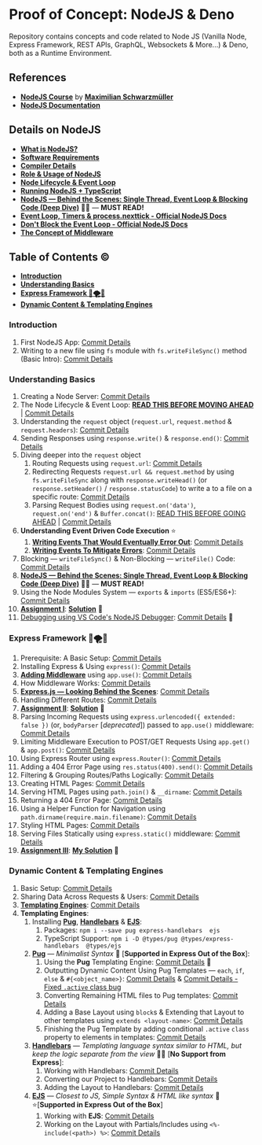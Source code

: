 # Proof of Concept: NodeJS & Deno

Repository contains concepts and code related to Node JS (Vanilla Node, Express Framework, REST APIs, GraphQL, Websockets & More...) & Deno, both as a Runtime Environment.

## References

- **[NodeJS Course](https://www.udemy.com/course/nodejs-the-complete-guide/)** by **[Maximilian Schwarzmüller](https://twitter.com/maxedapps?s=20)**
- **[NodeJS Documentation](https://nodejs.org/en/docs/)**

## Details on NodeJS

- **[What is NodeJS?](./node-first-app/README.md#what-is-nodejs)**
- **[Software Requirements](./node-first-app/README.md#software-requirements)**
- **[Compiler Details](./node-first-app/README.md#compiler-details)**
- **[Role & Usage of NodeJS](./node-first-app/README.md#role--usage-of-nodejs)**
- **[Node Lifecycle & Event Loop](./understanding-basics/README.md#node-lifecycle--event-loop)**
- **[Running NodeJS + TypeScript](https://khalilstemmler.com/blogs/typescript/node-starter-project/)**
- **[NodeJS &mdash; Behind the Scenes: Single Thread, Event Loop & Blocking Code (Deep Dive)](./understanding-basics/README.md#single-thread-event-loop--blocking-code---in-depth)** 🌟✨ &mdash; **MUST READ!**
- **[Event Loop, Timers & process.nexttick - Official NodeJS Docs](https://nodejs.org/en/docs/guides/event-loop-timers-and-nexttick/)**
- **[Don't Block the Event Loop - Official NodeJS Docs](https://nodejs.org/en/docs/guides/dont-block-the-event-loop/)**
- **[The Concept of Middleware](https://github.com/Ch-sriram/node-js-deno/blob/main/working-with-express/README.md)**

## Table of Contents ©

- **[Introduction](#introduction)**
- **[Understanding Basics](#understanding-basics)**
- **[Express Framework 🚅🌪💨](#express-framework-)**
- **[Dynamic Content & Templating Engines](#dynamic-content--templating-engines)**

### Introduction

1. First NodeJS App: [Commit Details](https://github.com/Ch-sriram/node-js-deno/commit/3d01adb458180d2e22eebc510a59b706a9729624)
2. Writing to a new file using `fs` module with `fs.writeFileSync()` method (Basic Intro): [Commit Details](https://github.com/Ch-sriram/node-js-deno/commit/76b67ea753649d5743be8c75075e23db0164af78)

### Understanding Basics

1. Creating a Node Server: [Commit Details](https://github.com/Ch-sriram/node-js-deno/commit/40982d85b9387018a88b9e8c1975eba1dd8429f2)
2. The Node Lifecycle & Event Loop: **[READ THIS BEFORE MOVING AHEAD](./understanding-basics/README.md#node-lifecycle--event-loop)** | [Commit Details](https://github.com/Ch-sriram/node-js-deno/commit/5f8c03b229e23561949ba64772a85c334322ea6a)
3. Understanding the `request` object (`request.url`, `request.method` & `request.headers`): [Commit Details](https://github.com/Ch-sriram/node-js-deno/commit/f0a220a00811a31132b580be45a50b2e44dd286b)
4. Sending Responses using `response.write()` & `response.end()`: [Commit Details](https://github.com/Ch-sriram/node-js-deno/commit/0f7b4b4e647a2c504cf9438c42cdbc3b41bf43cb#diff-9f8c87a053f47465defc2ede5990a09b615313f888333b1211bb762b7ac0122f)
5. Diving deeper into the `request` object
   1. Routing Requests using `request.url`: [Commit Details](https://github.com/Ch-sriram/node-js-deno/commit/814a2691ce922aeb2812e3588675bc555c2d1937)
   2. Redirecting Requests `request.url && request.method` by using `fs.writeFileSync` along with `response.writeHead()` (or `response.setHeader()` / `response.statusCode`) to write a to a file on a specific route: [Commit Details](https://github.com/Ch-sriram/node-js-deno/commit/041b81860b1f2ba15cac6612c2ae01bf61390f6d)
   3. Parsing Request Bodies using `request.on('data')`, `request.on('end')` & `Buffer.concat()`: [READ THIS BEFORE GOING AHEAD](./understanding-basics/README.md#streams--buffers) | [Commit Details](https://github.com/Ch-sriram/node-js-deno/commit/ca12eb612d904d107763ec504e03f74064fcb035)
6. **Understanding Event Driven Code Execution** ⭐
   1. **[Writing Events That Would Eventually Error Out](./understanding-basics/README.md#event-driven-code-execution)**: [Commit Details](https://github.com/Ch-sriram/node-js-deno/blob/5f4d6c46a4137e31004e8489575a123c032fd26a/understanding-basics/src/index.ts#L109-L118)
   2. **[Writing Events To Mitigate Errors](./understanding-basics/README.md#event-driven-code-execution-writing-events-that-wont-error-out)**: [Commit Details](https://github.com/Ch-sriram/node-js-deno/commit/86f0571879f47a6202d50251dca3d3374c83dabb)
7. Blocking &mdash; `writeFileSync()` & Non-Blocking &mdash; `writeFile()` Code: [Commit Details](https://github.com/Ch-sriram/node-js-deno/commit/81ccf70ff515d9985d0679b3778c355375edc804)
8. **[NodeJS &mdash; Behind the Scenes: Single Thread, Event Loop & Blocking Code (Deep Dive)](./understanding-basics/README.md#single-thread-event-loop--blocking-code---in-depth)** 🌟✨ &mdash; __MUST READ!__
9. Using the Node Modules System &mdash; `exports` & `imports` (ES5/ES6+): [Commit Details](https://github.com/Ch-sriram/node-js-deno/commit/51a6fb45756fe669a5a5a35dbaeda0063453f4bc)
10. **[Assignment I](./assignments/assignment-1/README.md#assignment-question)**: **[Solution](./assignments/assignment-1/)** 📜
11. [Debugging using VS Code's NodeJS Debugger](https://code.visualstudio.com/docs/nodejs/nodejs-debugging): [Commit Details](https://github.com/Ch-sriram/node-js-deno/commit/21014c85c29f0d9e20d6d021f4025eab6a5853cf) 🌟

### Express Framework 🚅🌪💨

1. Prerequisite: A Basic Setup: [Commit Details](https://github.com/Ch-sriram/node-js-deno/commit/a6ab359b7d460f4329a621e9550ce4e43c53299e)
2. Installing Express & Using `express()`: [Commit Details](https://github.com/Ch-sriram/node-js-deno/commit/c605244443c83725e89f428e7c5f6fec837a292a)
3. **[Adding Middleware](./working-with-express/README.md#express-as-a-middleware)** using `app.use()`: [Commit Details](https://github.com/Ch-sriram/node-js-deno/commit/3483e1ba4c15c8e5cfae3ff7f0e8ea81e49b0b02)
4. How Middleware Works: [Commit Details](https://github.com/Ch-sriram/node-js-deno/commit/a61644bc3205d21ca45305ea5d929297410f20de)
5. **[Express.js &mdash; Looking Behind the Scenes](./working-with-express/README.md#expressjs-behind-the-scenes)**: [Commit Details](https://github.com/Ch-sriram/node-js-deno/commit/973f10bed1deffd662bb7a150cc0f5cc096f762e)
6. Handling Different Routes: [Commit Details](https://github.com/Ch-sriram/node-js-deno/commit/090fadb85699f271b37958a6d4d47d98abdcac6e)
7. **[Assignment II](./assignments/assignment-2/README.md#assignment-question)**: **[Solution](./assignments/assignment-2/)** 📜
8. Parsing Incoming Requests using `express.urlencoded({ extended: false })` (or, `bodyParser` \[*deprecated*\]) passed to `app.use()` middleware: [Commit Details](https://github.com/Ch-sriram/node-js-deno/commit/403fbed4352139e172a94e26be36c06dce0f6adc)
9. Limiting Middleware Execution to POST/GET Requests Using `app.get()` & `app.post()`: [Commit Details](https://github.com/Ch-sriram/node-js-deno/commit/77e6829a71e2e1623af040244dfde32586cc865c)
10. Using Express Router using `express.Router()`: [Commit Details](https://github.com/Ch-sriram/node-js-deno/commit/45ba2c746f46deee5a8fba8e43dec1906e16e320)
11. Adding a 404 Error Page using `res.status(400).send()`: [Commit Details](https://github.com/Ch-sriram/node-js-deno/commit/93d5846be882f761ff02b22b8021e03f705fb23f)
12. Filtering & Grouping Routes/Paths Logically: [Commit Details](https://github.com/Ch-sriram/node-js-deno/commit/cf6f3abf953a0a6b4e91cf2ec1a45a0c51180600)
13. Creating HTML Pages: [Commit Details](https://github.com/Ch-sriram/node-js-deno/commit/60223b7e37bc735bbd490bbaa8ab866204d45415)
14. Serving HTML Pages using `path.join()` & `__dirname`: [Commit Details](https://github.com/Ch-sriram/node-js-deno/commit/29de79330672b2f55c193fb222d9be23f97b57bb)
15. Returning a 404 Error Page: [Commit Details](https://github.com/Ch-sriram/node-js-deno/commit/154cecf251208c39791a01908ec197ad3044523a)
16. Using a Helper Function for Navigation using `path.dirname(require.main.filename)`: [Commit Details](https://github.com/Ch-sriram/node-js-deno/commit/1b682c2d46bb804209dea0dc1e86e068ec114437)
17. Styling HTML Pages: [Commit Details](https://github.com/Ch-sriram/node-js-deno/commit/1c95acc9dd636f519d786ce99cabcb4cf32313ee)
18. Serving Files Statically using `express.static()` middleware: [Commit Details](https://github.com/Ch-sriram/node-js-deno/commit/a4a4623241ee65d72e3cb8942f81255359ad507a)
19. **[Assignment III](./assignments/assignment-3/README.md#assignment-question)**: **[My Solution](./assignments/assignment-3/)** 📜

### Dynamic Content & Templating Engines

1. Basic Setup: [Commit Details](https://github.com/Ch-sriram/node-js-deno/commit/e03323269365f20a38c606415cf8b1693c03c418)
2. Sharing Data Across Requests & Users: [Commit Details](https://github.com/Ch-sriram/node-js-deno/commit/74a44f1998a8d5db558c5e649ca24ea92ecb0e76)
3. **[Templating Engines](./dynamic-content-templating-engines/README.md#templating-engines)**: [Commit Details](https://github.com/Ch-sriram/node-js-deno/commit/6962aea80ff55ddd150230d4ad165ab22e9629db)
4. **Templating Engines**: 
   1. Installing **[Pug](https://pugjs.org/api/getting-started.html)**, **[Handlebars](https://github.com/express-handlebars/express-handlebars)** & **[EJS](https://ejs.co/#install)**: 
      1. Packages: `npm i --save pug express-handlebars  ejs`
      2. TypeScript Support: `npm i -D @types/pug @types/express-handlebars  @types/ejs`
   2. **[Pug](https://pugjs.org/api/getting-started.html)** &mdash; *Minimalist Syntax* 🐶 \[**Supported in Express Out of the Box**\]:
      1. Using the **Pug** Templating Engine: [Commit Details](https://github.com/Ch-sriram/node-js-deno/commit/618aa101f101cd45aa418d569d8c81f6e24c8910) 🌟
      2. Outputting Dynamic Content Using Pug Templates &mdash; `each`, `if`, `else` & `#{<object_name>}`: [Commit Details](https://github.com/Ch-sriram/node-js-deno/commit/6250029b9cf7496fe667a4ba4487b492cd2ec234) & [Commit Details - Fixed `.active` class bug](https://github.com/Ch-sriram/node-js-deno/commit/7e27f7bd67e6fcbbc807e228ebe2fd2e181490fe)
      3. Converting Remaining HTML files to Pug templates: [Commit Details](https://github.com/Ch-sriram/node-js-deno/commit/8b75ad801c561c2784be948ff2f86a86ea1aefcb)
      4. Adding a Base Layout using `block`s & Extending that Layout to other templates using `extends <layout-name>`: [Commit Details](https://github.com/Ch-sriram/node-js-deno/commit/afa644d5523a54b4175ad36510b27ab62a36aadf)
      5. Finishing the Pug Template by adding conditional `.active` `class` property to elements in templates: [Commit Details](https://github.com/Ch-sriram/node-js-deno/commit/5be59c1181e34ad65df90b307f2e3d6844aa4d86)
   3. **[Handlebars](https://github.com/express-handlebars/express-handlebars)** &mdash; *Templating language syntax similar to HTML, but keep the logic separate from the view* 👨🏾 \[**No Support from Express**\]:
      1. Working with Handlebars: [Commit Details](https://github.com/Ch-sriram/node-js-deno/commit/dd9a442450a080206e05e43e56240f7febfa21b6)
      2. Converting our Project to Handlebars: [Commit Details](https://github.com/Ch-sriram/node-js-deno/commit/b3b12e1d32769671411f679218780b3c973c2f2d)
      3. Adding the Layout to Handlebars: [Commit Details](https://github.com/Ch-sriram/node-js-deno/commit/e0268ce4253d6c0ad147256720969f9e009fc4fc)
   4. **[EJS](https://ejs.co/#install)** &mdash; *Closest to JS, Simple Syntax & HTML like syntax* 📜⭐\[**Supported in Express Out of the Box**\]
      1. Working with **EJS**: [Commit Details](https://github.com/Ch-sriram/node-js-deno/commit/99ae0cb6618dc39d7f5650f21b246955f35e223d)
      2. Working on the Layout with Partials/Includes using `<%- include(<path>) %>`: [Commit Details]()
